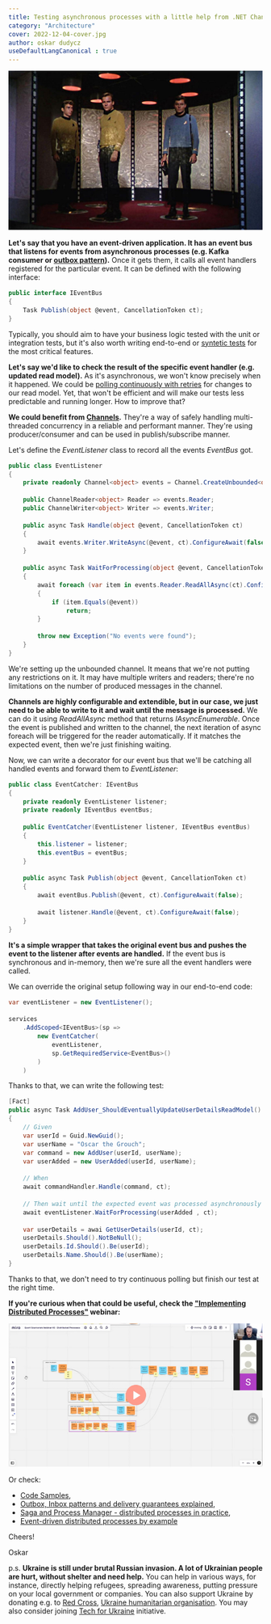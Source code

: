 ```yaml
---
title: Testing asynchronous processes with a little help from .NET Channels
category: "Architecture"
cover: 2022-12-04-cover.jpg
author: oskar dudycz
useDefaultLangCanonical : true
---
```


![cover](2022-12-04-cover.jpg)

**Let's say that you have an event-driven application. It has an event bus that listens for events from asynchronous processes (e.g. Kafka consumer or [outbox pattern](/pl/outbox_inbox_patterns_and_delivery_guarantees_explained/)).** Once it gets them, it calls all event handlers registered for the particular event. It can be defined with the following interface:

```csharp
public interface IEventBus
{
    Task Publish(object @event, CancellationToken ct);
}
```

Typically, you should aim to have your business logic tested with the unit or integration tests, but it's also worth writing end-to-end or [syntetic tests](/pl/i_tested_on_production/) for the most critical features. 

**Let's say we'd like to check the result of the specific event handler (e.g. updated read model).** As it's asynchronous, we won't know precisely when it happened. We could be [polling continuously with retries](/pl/dealing_with_eventual_consistency_and_idempotency_in_mongodb_projections/) for changes to our read model. Yet, that won't be efficient and will make our tests less predictable and running longer. How to improve that?

**We could benefit from [Channels](https://learn.microsoft.com/en-us/dotnet/core/extensions/channels).** They're a way of safely handling multi-threaded concurrency in a reliable and performant manner. They're using producer/consumer and can be used in publish/subscribe manner.

Let's define the _EventListener_ class to record all the events _EventBus_ got.

```csharp
public class EventListener
{
    private readonly Channel<object> events = Channel.CreateUnbounded<object>();

    public ChannelReader<object> Reader => events.Reader;
    public ChannelWriter<object> Writer => events.Writer;

    public async Task Handle(object @event, CancellationToken ct)
    {
        await events.Writer.WriteAsync(@event, ct).ConfigureAwait(false);
    }

    public async Task WaitForProcessing(object @event, CancellationToken ct)
    {
        await foreach (var item in events.Reader.ReadAllAsync(ct).ConfigureAwait(false))
        {
            if (item.Equals(@event))
                return;
        }

        throw new Exception("No events were found");
    }
}
```

We're setting up the unbounded channel. It means that we're not putting any restrictions on it. It may have multiple writers and readers; there're no limitations on the number of produced messages in the channel. 

**Channels are highly configurable and extendible, but in our case, we just need to be able to write to it and wait until the message is processed.** We can do it using _ReadAllAsync_ method that returns _IAsyncEnumerable_. Once the event is published and written to the channel, the next iteration of async foreach will be triggered for the reader automatically. If it matches the expected event, then we're just finishing waiting. 

Now, we can write a decorator for our event bus that we'll be catching all handled events and forward them to _EventListener_:

```csharp
public class EventCatcher: IEventBus
{
    private readonly EventListener listener;
    private readonly IEventBus eventBus;

    public EventCatcher(EventListener listener, IEventBus eventBus)
    {
        this.listener = listener;
        this.eventBus = eventBus;
    }

    public async Task Publish(object @event, CancellationToken ct)
    {
        await eventBus.Publish(@event, ct).ConfigureAwait(false);

        await listener.Handle(@event, ct).ConfigureAwait(false);
    }
}
```

**It's a simple wrapper that takes the original event bus and pushes the event to the listener after events are handled.** If the event bus is synchronous and in-memory, then we're sure all the event handlers were called.

We can override the original setup following way in our end-to-end code:

```csharp
var eventListener = new EventListener();

services
    .AddScoped<IEventBus>(sp =>
        new EventCatcher(
            eventListener,
            sp.GetRequiredService<EventBus>()
        )
    )
```

Thanks to that, we can write the following test:

```csharp
[Fact]
public async Task AddUser_ShouldEventuallyUpdateUserDetailsReadModel()
{
    // Given
    var userId = Guid.NewGuid();
    var userName = "Oscar the Grouch";
    var command = new AddUser(userId, userName);
    var userAdded = new UserAdded(userId, userName);

    // When
    await commandHandler.Handle(command, ct);

    // Then wait until the expected event was processed asynchronously
    await eventListener.WaitForProcessing(userAdded , ct);

    var userDetails = awai GetUserDetails(userId, ct);
    userDetails.Should().NotBeNull();
    userDetails.Id.Should().Be(userId);
    userDetails.Name.Should().Be(userName);
}
```

Thanks to that, we don't need to try continuous polling but finish our test at the right time.

**If you're curious when that could be useful, check the ["Implementing Distributed Processes"](https://www.architecture-weekly.com/p/webinar-3-implementing-distributed) webinar:**

[![Webinar](2022-12-04-webinar.jpg)](https://www.architecture-weekly.com/p/webinar-3-implementing-distributed)

Or check:
- [Code Samples](https://github.com/oskardudycz/EventSourcing.NetCore/tree/main/Sample/HotelManagement),
- [Outbox, Inbox patterns and delivery guarantees explained](/pl/outbox_inbox_patterns_and_delivery_guarantees_explained/),
- [Saga and Process Manager - distributed processes in practice](/pl/saga_process_manager_distributed_transactions/),
- [Event-driven distributed processes by example](/pl/event_driven_distributed_processes_by_example/)

Cheers!

Oskar

p.s. **Ukraine is still under brutal Russian invasion. A lot of Ukrainian people are hurt, without shelter and need help.** You can help in various ways, for instance, directly helping refugees, spreading awareness, putting pressure on your local government or companies. You can also support Ukraine by donating e.g. to [Red Cross](https://www.icrc.org/en/donate/ukraine), [Ukraine humanitarian organisation](https://savelife.in.ua/en/donate/). You may also consider joining [Tech for Ukraine](https://techtotherescue.org/tech/tech-for-ukraine) initiative.
